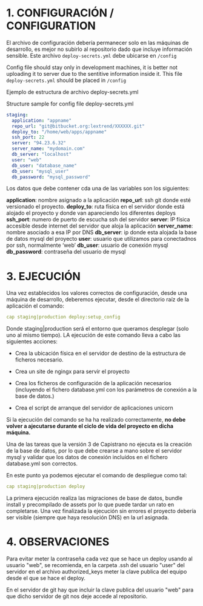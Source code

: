 # 1.  CONFIGURACIÓN / CONFIGURATION

El archivo de configuración debería permanecer solo en las máquinas de desarrollo, es mejor no subirlo al repositorio dado que incluye información sensible. Este archivo `deploy-secrets.yml` debe ubicarse en `/config`

Config file should stay only in development machines, it is better not uploading it to server due to the sentitive information inside it. This file `deploy-secrets.yml` should be placed in `/config`

Ejemplo de estructura de archivo deploy\-secrets.yml

Structure sample for config file deploy\-secrets.yml

```yml
staging:
  application: "appname"
  repo_url: "git@bitbucket.org:lextrend/XXXXXX.git"
  deploy_to: "/home/web/apps/appname"
  ssh_port: 22
  server: "94.23.6.32"
  server_name: "mydomain.com"
  db_server: "localhost"
  user: "web"
  db_user: "database_name"
  db_user: "mysql_user"
  db_password: "mysql_password"
```

Los datos que debe contener cda una de las variables son los siguientes:

**application**: nombre asignado a la aplicación
**repo\_url**: ssh git donde esté versionado el proyecto.
**deploy\_to**: ruta física en el servidor donde está alojado el proyecto y donde van apareciendo los diferentes deploys
**ssh\_port**: numero de puerto de escucha ssh del servidor
**server**: IP física accesible desde internet del servidor que aloja la aplicación
**server\_name**: nombre asociado a esa IP por DNS
**db\_server**: ip donde esta alojada la base de datos mysql del proyecto
**user**: usuario que utilizamos para conectadnos por ssh, normalmente ‘web’
**db\_user**: usuario de conexión mysql
**db\_password**: contraseña del usuario de mysql 

# 3.  EJECUCIÓN

Una vez establecidos los valores correctos de configuración, desde una máquina de desarrollo, deberemos ejecutar, desde el directorio raíz de la aplicación el comando:

```yml
cap staging|production deploy:setup_config
```

Donde staging|production será el entorno que queramos desplegar (solo uno al mismo tiempo). LA ejecución de este comando lleva a cabo las siguientes acciones:

-   Crea la ubicación física en el servidor de destino de la estructura
    de ficheros necesario.

-   Crea un site de ngingx para servir el proyecto

-   Crea los ficheros de configuración de la aplicación necesarios
    (incluyendo el fichero database.yml con los parámetros de conexión a
    la base de datos.)

-   Crea el script de arranque del servidor de aplicaciones unicorn

Si la ejecución del comando se ha ha realizado correctamente, **no debe volver a ajecutarse durante el ciclo de vida del proyecto en dicha máquina.**

Una de las tareas que la versión 3 de Capistrano no ejecuta es la creación de la base de datos, por lo que debe crearse a mano sobre el servidor mysql y validar que los datos de conexión incluídos en el fichero database.yml son correctos.

En este punto ya podemos ejecutar el comando de despliegue como tal:

```yml
cap staging|production deploy
```

La primera ejecución realiza las migraciones de base de datos, bundle install y precompilado de assets por lo que puede tardar un rato en completarse. Una vez finalizada la ejecución sin errores el proyecto debería ser visible (siempre que haya resolución DNS) en la url asignada.

# 4.  OBSERVACIONES

Para evitar meter la contraseña cada vez que se hace un deploy usando al usuario "web", se recomienda, en la carpeta .ssh del usuario "user" del servidor en el archivo authorized\_keys meter la clave publica del equipo desde el que se hace el deploy.

En el servidor de git hay que incluir la clave publica del usuario "web" para que dicho servidor de git nos deje accede al repositorio.
